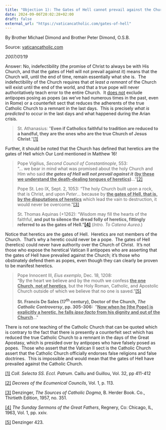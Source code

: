 ```yaml
---
title: "Objection 1): The Gates of Hell cannot prevail against the Church, as Christ said (Matthew 16). He said He would be with His Church all days until the end of the world (Matthew 28). What you are saying is contrary to the promises of Christ."
date: 2024-09-06T20:02:28+02:00
draft: false
external_url: "https://vaticancatholic.com/gates-of-hell"
---
```


By Brother Michael Dimond and Brother Peter Dimond, O.S.B.

Source: [vaticancatholic.com](https://vaticancatholic.com/gates-of-hell)

*2007/01/19*

<p>Answer: No, indefectibility (the promise of Christ to always be with His Church, and that the gates of Hell will not prevail against it) means that the Church will, until the end of time, remain essentially what she is.&nbsp; The indefectibility of the Church requires that <em>at least a remnant</em> of the Church will exist until the end of the world, and that a true pope will never authoritatively teach error to the entire Church.&nbsp; It <u>does not</u> exclude antipopes posing as popes (as we’ve had numerous times in the past, even in Rome) or a counterfeit sect that reduces the adherents of the true Catholic Church to a remnant in the last days.&nbsp; This is precisely <em>what is predicted</em> to occur in the last days and what happened during the Arian crisis.&nbsp;</p>
<blockquote>
<p>St. Athanasius: "<strong>Even if Catholics faithful to tradition are reduced to a handful, they are the ones who are the true Church of Jesus Christ</strong>."<a href="#_edn1" name="_ednref1">[1]</a></p>
</blockquote>
<p>Further, it should be noted that the Church has defined that heretics are the gates of Hell which Our Lord mentioned in Matthew 16!</p>
<blockquote>
<p>Pope Vigilius, <em>Second Council of Constantinople</em>, 553:<br>“… we bear in mind what was promised about the holy Church and Him who said <strong><em>the gates of Hell will not prevail against it</em></strong> <strong>(<u>by these we understand the death-dealing tongues of heretics</u>)</strong>…”<a href="#_edn2" name="_ednref2">[2]</a></p>
<p>Pope St. Leo IX, Sept. 2, 1053: “The holy Church built upon a rock, that is Christ, and upon <em>Peter</em>… because by <strong><u>the gates of Hell, that is, by the disputations of heretics</u></strong> which lead the vain to destruction, it would never be overcome.”<a href="#_edn3" name="_ednref3">[3]</a></p>
<p>St. Thomas Aquinas (+1262): “Wisdom may fill the hearts of the faithful, <strong>and put to silence the dread folly of heretics, fittingly referred to as the gates of Hell.”<a href="#_edn4" name="_ednref4">[4]</a></strong> (<em>Intro. To Catena Aurea</em>.)</p>
</blockquote>
<p>Notice that heretics are the gates of Hell.&nbsp; Heretics are not members of the Church.&nbsp; That’s why a heretic could never be a pope.&nbsp; The gates of Hell (heretics) could never have authority over the Church of Christ.&nbsp; It’s not those who expose the heretical Vatican II antipopes who are asserting that the gates of Hell have prevailed against the Church; it’s those who obstinately defend them as popes, even though they can clearly be proven to be manifest heretics.</p>
<blockquote>
<p>Pope Innocent III, <em>Eius exemplo</em>, Dec. 18, 1208:<br>“By the heart we believe and by the mouth we confess <strong><u>the one Church,</u></strong><u> <strong>not of heretics</strong></u>, but the Holy Roman, Catholic, and Apostolic Church outside of which we believe that no one is saved.”<a href="#_edn5" name="_ednref5">[5]</a></p>
<p><strong>St. Francis De Sales (17<sup>th</sup> century), Doctor of the Church, <em>The Catholic Controversy</em>, pp. 305-306: </strong>&nbsp;"<strong><u>Now when he [the Pope] is explicitly a heretic, he falls <em>ipso facto</em> from his dignity and out of the Church</u></strong>..."</p>
</blockquote>
<p>There is not one teaching of the Catholic Church that can be quoted which is contrary to the fact that there is presently a counterfeit sect which has reduced the true Catholic Church to a remnant in the days of the Great Apostasy, which is presided over by antipopes who have falsely posed as popes.&nbsp; Those who assert that the Vatican II sect is the Catholic Church assert that the Catholic Church officially endorses false religions and false doctrines.&nbsp; This is impossible and would mean that the gates of Hell have prevailed against the Catholic Church.</p>

<div>
<p><a href="#_ednref1" name="_edn1">[1]</a> <em>Coll. Selecta SS. Eccl. Patrum</em>. Caillu and Guillou, Vol. 32, pp 411-412</p>
</div>
<div>
<p><a href="#_ednref2" name="_edn2">[2]</a> <em>Decrees of the Ecumenical Councils</em>, Vol. 1, p. 113.</p>
</div>
<div>
<p><a href="#_ednref3" name="_edn3">[3]</a> Denzinger, <em>The Sources of Catholic Dogma</em>, B. Herder Book. Co., Thirtieth Edition, 1957, no. 351.</p>
</div>
<div>
<p><a href="#_ednref4" name="_edn4">[4]</a> <em>The Sunday Sermons of the Great Fathers</em>, Regnery, Co: Chicago, IL, 1963, Vol. 1, pp. xxiv.</p>
</div>
<div>
<p><a href="#_ednref5" name="_edn5">[5]</a> Denzinger 423.</p>
</div>
</div>
